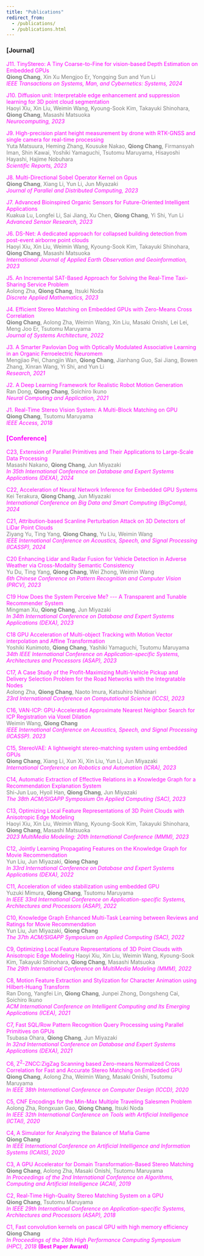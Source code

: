 ```yaml
---
title: "Publications"
redirect_from: 
  - /publications/
  - /publications.html
---
```

### [Journal]
<font color="Magenta">J11. TinyStereo: A Tiny Coarse-to-Fine for vision-based Depth Estimation on Embedded GPUs<br />
<span style="color:gray">**Qiong Chang**, Xin Xu Mengjoo Er, Yongqing Sun and Yun Li</span><br />
_IEEE Transactions on Systems, Man, and Cybernetics: Systems, 2024_

J10. Diffusion unit: Interpretable edge enhancement and suppression learning for 3D point cloud segmentation<br />
<span style="color:gray">Haoyi Xiu, Xin Liu, Weimin Wang, Kyoung-Sook Kim, Takayuki Shinohara, **Qiong Chang**, Masashi Matsuoka</span><br />
_Neurocomputing, 2023_

J9. High-precision plant height measurement by drone with RTK-GNSS and single camera for real-time processing<br />
<span style="color:gray">Yuta Matsuura, Heming Zhang, Kousuke Nakao, **Qiong Chang**, Firmansyah Iman, Shin Kawai, Yoshiki Yamaguchi, Tsutomu Maruyama, Hisayoshi Hayashi, Hajime Nobuhara</span><br />
_Scientific Reports, 2023_

J8. Multi-Directional Sobel Operator Kernel on Gpus<br />
<span style="color:gray">**Qiong Chang**, Xiang Li, Yun Li, Jun Miyazaki</span><br />
_Journal of Parallel and Distributed Computing, 2023_

J7. Advanced Bioinspired Organic Sensors for Future-Oriented Intelligent Applications<br />
<span style="color:gray">Kuakua Lu, Longfei Li, Sai Jiang, Xu Chen, **Qiong Chang**, Yi Shi, Yun Li</span><br />
_Advanced Sensor Research, 2023_

J6. DS-Net: A dedicated approach for collapsed building detection from post-event airborne point clouds<br />
<span style="color:gray">Haoyi Xiu, Xin Liu, Weimin Wang, Kyoung-Sook Kim, Takayuki Shinohara, **Qiong Chang**, Masashi Matsuoka</span><br />
_International Journal of Applied Earth Observation and Geoinformation, 2023_

J5. An Incremental SAT-Based Approach for Solving the Real-Time Taxi-Sharing Service Problem<br />
<span style="color:gray">Aolong Zha, **Qiong Chang**, Itsuki Noda</span><br />
_Discrete Applied Mathematics, 2023_

J4. Efficient Stereo Matching on Embedded GPUs with Zero-Means Cross Correlation <br />
<span style="color:gray">**Qiong Chang**, Aolong Zha, Weimin Wang, Xin Liu, Masaki Onishi, Lei Lei, Meng Joo Er, Tsutomu Maruyama</span><br />
_Journal of Systems Architecture, 2022_

J3. A Smarter Pavlovian Dog with Optically Modulated Associative Learning in an Organic Ferroelectric Neuromem<br />
<span style="color:gray">Mengjiao Pei, Changjin Wan, **Qiong Chang**, Jianhang Guo, Sai Jiang, Bowen Zhang, Xinran Wang, Yi Shi, and Yun Li</span><br /> 
_Research, 2021_

J2. A Deep Learning Framework for Realistic Robot Motion Generation<br />
<span style="color:gray">Ran Dong, **Qiong Chang**, Soichiro Ikuno</span><br />
_Neural Computing and Application, 2021_


J1. Real-Time Stereo Vision System: A Multi-Block Matching on GPU<br />
<span style="color:gray">**Qiong Chang**, Tsutomu Maruyama</span><br /> 
_IEEE Access, 2018_

### [Conference]
C23, Extension of Parallel Primitives and Their Applications to Large-Scale Data
Processing<br />
<span style="color:gray">Masashi Nakano, **Qiong Chang**, Jun Miyazaki</span><br />
_In 35th International Conference on Database and Expert Systems Applications (DEXA), 2024_

C22, Acceleration of Neural Network Inference for Embedded GPU Systems<br />
 <span style="color:gray">Kei Terakura, **Qiong Chang**, Jun Miyazaki</span><br />
_International Conference on Big Data and Smart Computing (BigComp), 2024_

C21, Attribution-based Scanline Perturbation Attack on 3D Detectors of LiDar Point Clouds<br />
<span style="color:gray">Ziyang Yu, Ting Yang, **Qiong Chang**, Yu Liu, Weimin Wang</span><br />
_IEEE International Conference on Acoustics, Speech, and Signal Processing (ICASSP), 2024_

C20 Enhancing Lidar and Radar Fusion for Vehicle Detection in Adverse Weather via Cross-Modality Semantic Consistency<br />
<span style="color:gray">Yu Du, Ting Yang, **Qiong Chang**, Wei Zhong, Weimin Wang</span><br />
_6th Chinese Conference on Pattern Recognition and Computer Vision (PRCV), 2023_

C19 How Does the System Perceive Me? --- A Transparent and Tunable Recommender System<br />
<span style="color:gray">Mingman Xu, **Qiong Chang**, Jun Miyazaki</span><br />
_In 34th International Conference on Database and Expert Systems Applications (DEXA), 2023_

C18 GPU Acceleration of Multi-object Tracking with Motion Vector interpolation and Affine Transformation<br />
<span style="color:gray">Yoshiki Kunimoto, **Qiong Chang**, Yashiki Yamaguchi, Tsutomu Maruyama</span><br />
_34th IEEE International Conference on Application-specific Systems, Architectures and Processors (ASAP), 2023_

C17, A Case Study of the Profit-Maximizing Multi-Vehicle Pickup and Delivery Selection Problem for the Road Networks with the Integratable Nodes<br />
<span style="color:gray">Aolong Zha, **Qiong Chang**, Naoto Imura, Katsuhiro Nishinari</span><br />
_23rd International Conference on Computational Science (ICCS), 2023_

C16, VAN-ICP: GPU-Accelerated Approximate Nearest Neighbor Search for ICP Registration via Voxel Dilation<br />
<span style="color:gray">Weimin Wang, **Qiong Chang**</span><br />
_IEEE International Conference on Acoustics, Speech, and Signal Processing (ICASSP). 2023_

C15, StereoVAE: A lightweight stereo-matching system using embedded GPUs<br />
<span style="color:gray">**Qiong Chang**, Xiang Li, Xun Xi, Xin Liu, Yun Li, Jun Miyazaki</span><br />
_International Conference on Robotics and Automation (ICRA), 2023_

C14, Automatic Extraction of Effective Relations in a Knowledge Graph for a Recommendation Explanation System<br />
<span style="color:gray">Shi-Jun Luo, Hyoil Han, **Qiong Chang**, Jun Miyazaki</span><br />
_The 38th ACM/SIGAPP Symposium On Applied Computing (SAC), 2023_

C13, Optimizing Local Feature Representations of 3D Point Clouds with Anisotropic Edge Modeling<br />
<span style="color:gray">Haoyi Xiu, Xin Liu, Weimin Wang, Kyoung-Sook Kim, Takayuki Shinohara, **Qiong Chang**, Masashi Matsuoka</span><br />
_2023 MultiMedia Modeling: 20th International Conference (MMM), 2023_

C12, Jointly Learning Propagating Features on the Knowledge Graph for Movie Recommendation<br />
<span style="color:gray">Yun Liu, Jun Miyazaki, **Qiong Chang**</span><br />
_In 33rd International Conference on Database and Expert Systems Applications (DEXA), 2022_

C11, Acceleration of video stabilization using embedded GPU<br />
<span style="color:gray">Yuzuki Mimura, **Qiong Chang**, Tsutomu Maruyama</span><br />
_In IEEE 33rd International Conference on Application-specific Systems, Architectures and Processors (ASAP), 2022_

C10, Knowledge Graph Enhanced Multi-Task Learning between Reviews and Ratings for Movie Recommendation<br />
<span style="color:gray">Yun Liu, Jun Miyazaki, **Qiong Chang**</span><br />
_The 37th ACM/SIGAPP Symposium on Applied Computing (SAC), 2022_

C9, Optimizing Local Feature Representations of 3D Point Clouds with Anisotropic Edge Modeling
<span style="color:gray">Haoyi Xiu, Xin Liu, Weimin Wang, Kyoung-Sook Kim, Takayuki Shinohara, **Qiong Chang**, Masashi Matsuoka</span><br />
_The 29th International Conference on MultiMedia Modeling (MMM), 2022_

C8, Motion Feature Extraction and Stylization for Character Animation using Hilbert-Huang Transform<br />
<span style="color:gray">Ran Dong, Yangfei Lin, **Qiong Chang**, Junpei Zhong, Dongsheng Cai, Soichiro Ikuno</span><br />
_ACM International Conference on Intelligent Computing and Its Emerging Applications (ICEA), 2021_

C7, Fast SQL/Row Pattern Recognition Query Processing using Parallel Primitives on GPUs<br /> 
<span style="color:gray">Tsubasa Ohara, **Qiong Chang**, Jun Miyazaki</span><br /> 
_In 32nd International Conference on Database and Expert Systems Applications (DEXA), 2021_

C6, Z<sup>2</sup>-ZNCC:ZigZag Scanning based Zero-means Normalized Cross Correlation for Fast and Accurate Stereo Matching on Embedded GPU<br />
<span style="color:gray">**Qiong Chang**, Aolong Zha, Weimin Wang, Masaki Onishi, Tsutomu Maruyama</span><br /> 
_In IEEE 38th International Conference on Computer Design (ICCD), 2020_

C5, CNF Encodings for the Min-Max Multiple Traveling Salesmen Problem<br />
<span style="color:gray">Aolong Zha, Rongxuan Gao, **Qiong Chang**, Itsuki Noda</span><br /> 
_In IEEE 32th International Conference on Tools with Artificial Intelligence (ICTAI), 2020_

C4, A Simulator for Analyzing the Balance of Mafia Game<br />
<span style="color:gray">**Qiong Chang**</span><br /> 
_In IEEE International Conference on Artificial Intelligence and Information Systems (ICAIIS), 2020_

C3, A GPU Accelerator for Domain Transformation-Based Stereo Matching<br />
<span style="color:gray">**Qiong Chang**, Aolong Zha, Masaki Onishi, Tsutomu Maruyama</span><br /> 
_In Proceedings of the 2nd International Conference on Algorithms, Computing and Artificial Intelligence (ACAI), 2019_

C2, Real-Time High-Quality Stereo Matching System on a GPU<br />
<span style="color:gray">**Qiong Chang**, Tsutomu Maruyama</span><br /> 
_In IEEE 29th International Conference on Application-specific Systems, Architectures and Processors (ASAP), 2018_

C1, Fast convolution kernels on pascal GPU with high memory efficiency<br />
<span style="color:gray">**Qiong Chang**</span><br /> 
_In Proceedings of the 26th High Performance Computing Symposium (HPC), 2018_ **(Best Paper Award)**


